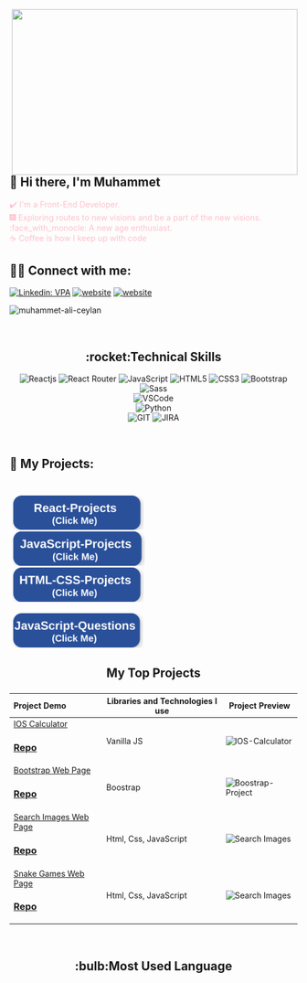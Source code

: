 <img src="https://media.giphy.com/media/qgQUggAC3Pfv687qPC/giphy.gif" align="right" width="500" height="290"></br>
## :wave: Hi there, I'm Muhammet
<font color="pink"> :heavy_check_mark: I'm a Front-End Developer. </font>
</br>
<font color="pink">:fireworks: Exploring routes to new visions and be a part of the new visions. </font>
</br>
<font color="pink"> :face_with_monocle: A new age enthusiast. </font>
</br>
<font color="pink">:coffee: Coffee is how I keep up with code</font>
## :man::woman: Connect with me:
[![Linkedin: VPA](https://img.shields.io/badge/linkedin-%230077B5.svg?&style=for-the-badge&logo=linkedin&logoColor=white)](https://www.linkedin.com/in/muhammet-ali-ceylan/)
[![website](https://img.shields.io/badge/gmail-f1f2f6.svg?&style=for-the-badge&logo=gmail&logoColor=red)](mailto:malicylnn@gmail.com)
[![website](https://img.shields.io/badge/%20-medium-black?&style=for-the-badge&logoColor=white)](https://medium.com/@malicylnn)

<p align="left"> <img src="https://komarev.com/ghpvc/?username=malicyln" alt="muhammet-ali-ceylan"/></p>

</br>

<h2 align="center">:rocket:Technical Skills</h2>

<div align="center">

<img
        src="https://img.shields.io/badge/React-20232A?style=for-the-badge&logo=react&logoColor=61DAFB"
        alt="Reactjs"
      />
<img
        src="https://img.shields.io/badge/React_Router-CA4245?style=for-the-badge&logo=react-router&logoColor=white"
        alt="React Router"
      />
<img
        src="https://img.shields.io/badge/JavaScript-323330?style=for-the-badge&logo=javascript&logoColor=F7DF1E"
        alt="JavaScript"
      />
<img
        src="https://img.shields.io/badge/HTML5-E34F26?style=for-the-badge&logo=html5&logoColor=white"
        alt="HTML5"
      />
<img
        src="https://img.shields.io/badge/CSS3-1572B6?style=for-the-badge&logo=css3&logoColor=white"
        alt="CSS3"
      />
<img
        src="https://img.shields.io/badge/Bootstrap-563D7C?style=for-the-badge&logo=bootstrap&logoColor=white"
        alt="Bootstrap"
      />
<img
        src="https://img.shields.io/badge/Sass-CC6699?style=for-the-badge&logo=sass&logoColor=white"
        alt="Sass"
      />
</br>
<img
     src="https://img.shields.io/badge/Visual_Studio_Code-0078D4?style=for-the-badge&logo=visual%20studio%20code&logoColor=white"
     alt="VSCode"
     />
</br>
<img
        src="https://img.shields.io/badge/Python-14354C?style=for-the-badge&logo=python&logoColor=white"
        alt="Python"
      />
<br>
<img
      src="https://img.shields.io/badge/GIT-E44C30?style=for-the-badge&logo=git&logoColor=white"
      alt="GIT"
      />
<img
      src="https://img.shields.io/badge/Jira-0052CC?style=for-the-badge&logo=Jira&logoColor=white"
      alt="JIRA"
      />
</div>
</br>
<!--<div  align="center"> <img src="https://raw.githubusercontent.com/scriptex/github-contributions-snake/snake/github-contribution-grid-snake.svg" /></div>-->

## :star2: My Projects: <br><br>

<a href="https://github.com/malicyln/react-projects" target="_blank" style="text-decoration: none;margin-right: 25px;"><img src="/img/react-projects.png" style="height:60px; width: fit-content;" ></a>
<a href="https://github.com/malicyln/javascript-projects" target="_blank" style="text-decoration: none;margin-right: 25px;"><img src="/img/js-projects.png" style="height:60px; width: fit-content;" ></a>
<a href="https://github.com/malicyln/Html-Css-projects" target="_blank" style="text-decoration: none;margin-right: 25px;"><img src="/img/html-css-projects.png" style="height:60px; width: fit-content;" ></a>
</br></br>
<a href="https://github.com/malicyln/javascript-questions" target="_blank" style="text-decoration: none;margin-right: 25px;"><img src="/img/js-questions.png" style="height:60px; width: fit-content;" ></a>
</br>

<h2 align="center">My Top Projects</h2>

###

Project Demo       |Libraries and Technologies I use     |Project Preview
:-------------------------|-------------------------|-------------------------
[IOS Calculator](https://my-ios-calculator.netlify.app) <h3>[Repo](https://github.com/malicyln/Ios_Calculator)</h3> | Vanilla JS | ![IOS-Calculator](https://user-images.githubusercontent.com/101462384/232289755-8b0d4168-59bd-4542-a9b3-953ac34b7bcb.gif)
[Bootstrap Web Page](https://it-company-bootstrap.netlify.app) <h3>[Repo](https://github.com/malicyln/it-company-bootstrap)</h3> | Boostrap |![Boostrap-Project](https://user-images.githubusercontent.com/101462384/230403480-8ec28bc0-d6a7-451d-9b99-59b37a2649bb.gif)
[Search Images Web Page](https://resimsec.netlify.app) <h3>[Repo](https://github.com/malicyln/SearcImg)</h3> | Html, Css, JavaScript |![Search Images](https://user-images.githubusercontent.com/101462384/228822439-96b7d078-fff8-45ea-9620-a8fa47c8546b.gif)
[Snake Games Web Page](https://malice-snake-game.netlify.app) <h3>[Repo](https://github.com/malicyln/snake-game)</h3> | Html, Css, JavaScript |![Search Images](https://user-images.githubusercontent.com/101462384/230424419-72d3475a-1978-44da-9dc5-2e3d50281ba3.gif)





<br>
<h2 align="center">:bulb:Most Used Language</h2>
<div  align="center">
<br/>
<img
     src="https://github-readme-stats.vercel.app/api?username=malicyln&theme=blue-green"
     alt=""
     /> </br></br></br>
<img
     src="https://github-readme-stats.vercel.app/api/top-langs/?username=malicyln&theme=blue-green"
     alt=""
     /> <br/>
</div>